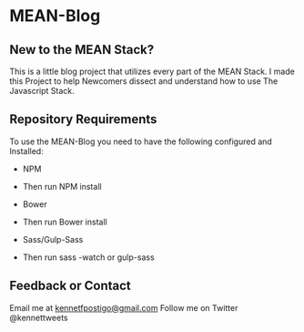 # MEAN-Blog
## New to the MEAN Stack?

This is a little blog project that utilizes every part of the MEAN Stack.
I made this Project to help Newcomers dissect and understand how to use
The Javascript Stack.

## Repository Requirements

To use the MEAN-Blog you need to have the following configured and Installed:

+ NPM
* Then run NPM install
+ Bower
* Then run Bower install
+ Sass/Gulp-Sass
* Then run sass -watch or gulp-sass

## Feedback or Contact

Email me at kennetfpostigo@gmail.com
Follow me on Twitter @kennettweets
